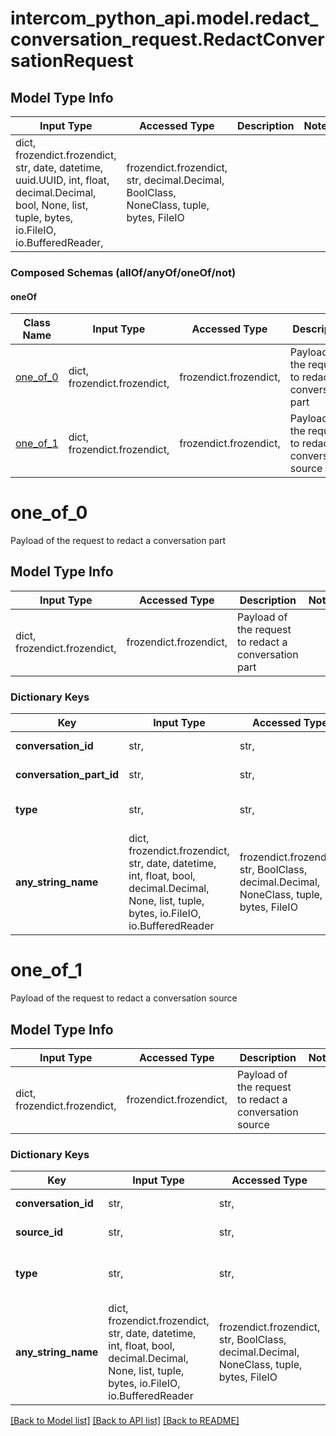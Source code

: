 # intercom_python_api.model.redact_conversation_request.RedactConversationRequest

## Model Type Info
Input Type | Accessed Type | Description | Notes
------------ | ------------- | ------------- | -------------
dict, frozendict.frozendict, str, date, datetime, uuid.UUID, int, float, decimal.Decimal, bool, None, list, tuple, bytes, io.FileIO, io.BufferedReader,  | frozendict.frozendict, str, decimal.Decimal, BoolClass, NoneClass, tuple, bytes, FileIO |  | 

### Composed Schemas (allOf/anyOf/oneOf/not)
#### oneOf
Class Name | Input Type | Accessed Type | Description | Notes
------------- | ------------- | ------------- | ------------- | -------------
[one_of_0](#one_of_0) | dict, frozendict.frozendict,  | frozendict.frozendict,  | Payload of the request to redact a conversation part | 
[one_of_1](#one_of_1) | dict, frozendict.frozendict,  | frozendict.frozendict,  | Payload of the request to redact a conversation source | 

# one_of_0

Payload of the request to redact a conversation part

## Model Type Info
Input Type | Accessed Type | Description | Notes
------------ | ------------- | ------------- | -------------
dict, frozendict.frozendict,  | frozendict.frozendict,  | Payload of the request to redact a conversation part | 

### Dictionary Keys
Key | Input Type | Accessed Type | Description | Notes
------------ | ------------- | ------------- | ------------- | -------------
**conversation_id** | str,  | str,  | The id of the conversation. | 
**conversation_part_id** | str,  | str,  | The id of the conversation_part. | 
**type** | str,  | str,  | The type of resource being redacted. | must be one of ["conversation_part", ] 
**any_string_name** | dict, frozendict.frozendict, str, date, datetime, int, float, bool, decimal.Decimal, None, list, tuple, bytes, io.FileIO, io.BufferedReader | frozendict.frozendict, str, BoolClass, decimal.Decimal, NoneClass, tuple, bytes, FileIO | any string name can be used but the value must be the correct type | [optional]

# one_of_1

Payload of the request to redact a conversation source

## Model Type Info
Input Type | Accessed Type | Description | Notes
------------ | ------------- | ------------- | -------------
dict, frozendict.frozendict,  | frozendict.frozendict,  | Payload of the request to redact a conversation source | 

### Dictionary Keys
Key | Input Type | Accessed Type | Description | Notes
------------ | ------------- | ------------- | ------------- | -------------
**conversation_id** | str,  | str,  | The id of the conversation. | 
**source_id** | str,  | str,  | The id of the source. | 
**type** | str,  | str,  | The type of resource being redacted. | must be one of ["source", ] 
**any_string_name** | dict, frozendict.frozendict, str, date, datetime, int, float, bool, decimal.Decimal, None, list, tuple, bytes, io.FileIO, io.BufferedReader | frozendict.frozendict, str, BoolClass, decimal.Decimal, NoneClass, tuple, bytes, FileIO | any string name can be used but the value must be the correct type | [optional]

[[Back to Model list]](../../README.md#documentation-for-models) [[Back to API list]](../../README.md#documentation-for-api-endpoints) [[Back to README]](../../README.md)

